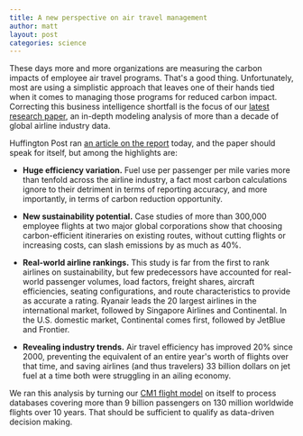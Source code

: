 ```yaml
---
title: A new perspective on air travel management
author: matt
layout: post
categories: science
---
```


These days more and more organizations are measuring the carbon impacts of employee air travel programs. That's a good thing. Unfortunately, most are using a simplistic approach that leaves one of their hands tied when it comes to managing those programs for reduced carbon impact. Correcting this business intelligence shortfall is the focus of our [latest research paper](http://brighterplanet.com/research), an in-depth modeling analysis of more than a decade of global airline industry data.

<!-- more start -->

Huffington Post ran [an article on the report](http://www.huffingtonpost.com/2011/06/28/green-airlines-carbon-efficiency_n_885553.html) today, and the paper should speak for itself, but among the highlights are:

* **Huge efficiency variation.** Fuel use per passenger per mile varies more than tenfold across the airline industry, a fact most carbon calculations ignore to their detriment in terms of reporting accuracy, and more importantly, in terms of carbon reduction opportunity.

* **New sustainability potential.** Case studies of more than 300,000 employee flights at two major global corporations show that choosing carbon-efficient itineraries on existing routes, without cutting flights or increasing costs, can slash emissions by as much as 40%.

* **Real-world airline rankings.** This study is far from the first to rank airlines on sustainability, but few predecessors have accounted for real-world passenger volumes, load factors, freight shares, aircraft efficiencies, seating configurations, and route characteristics to provide as accurate a rating. Ryanair leads the 20 largest airlines in the international market, followed by Singapore Airlines and Continental. In the U.S. domestic market, Continental comes first, followed by JetBlue and Frontier.

* **Revealing industry trends.** Air travel efficiency has improved 20% since 2000, preventing the equivalent of an entire year's worth of flights over that time, and saving airlines (and thus travelers) 33 billion dollars on jet fuel at a time both were struggling in an ailing economy.

We ran this analysis by turning our [CM1 flight model](http://carbon.brighterplanet.com/models/flight) on itself to process databases covering more than 9 billion passengers on 130 million worldwide flights over 10 years. That should be sufficient to qualify as data-driven decision making.

<!-- more end -->
